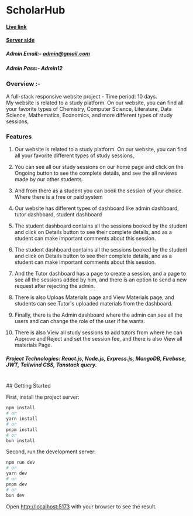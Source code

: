 # ScholarHub


#### [Live link](https://scholarhub-98ad5.web.app/)
#### [Server side](https://github.com/md-abu-naim/A12-ScholarHub-Server)

##### Admin Email:- admin@gmail.com
##### Admin Pass:- Admin12

### Overview :- 
 A full-stack responsive website project - Time period: 10  days. <br>
My website is related to a study platform. On our website, you can find all your favorite types of Chemistry, Computer Science, Literature, Data Science, Mathematics, Economics, and more different types of study sessions,

### Features 
1. Our website is related to a study platform. On our website, you can find all your favorite different types of study sessions,

2. You can see all our study sessions on our home page and click on the Ongoing button to see the complete details, and see the all reviews made by our other students.

3. And from there as a student you can book the session of your choice. Where there is a free or paid system

4. Our website has different types of dashboard like admin dashboard, tutor dashboard, student dashboard

5. The student dashboard contains all the sessions booked by the student and click on Details button to see their complete details, and as a student can make important comments about this session.

6. The student dashboard contains all the sessions booked by the student and click on Details button to see their complete details, and as a student can make important comments about this session.

7. And the Tutor dashboard has a page to create a session, and a page to see all the sessions added by him, and there is an option to send a new request after rejecting the admin.

8. There is also Uploas Materials page and View Materials page, and students can see Tutor's uploaded materials from the dashboard.

9. Finally, there is the Admin dashboard where the admin can see all the users and can change the role of the user if he wants.

10. There is also View all study sessions to add tutors from where he can Approve and Reject and set the session fee, and there is also View all materials Page.

##### Project Technologies: React.js, Node.js, Express.js, MongoDB, Firebase, JWT, Tailwind CSS, Tanstack query.

<br> 
## Getting Started

First, install the project server:
```bash
npm install
# or
yarn install
# or
pnpm install
# or
bun install
```

Second, run the development server:

```bash
npm run dev
# or
yarn dev
# or
pnpm dev
# or
bun dev
```
Open [http://localhost:5173](http://localhost:5173) with your browser to see the result.
